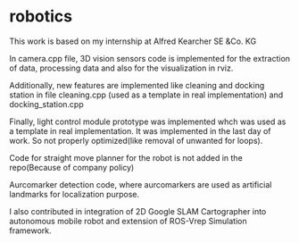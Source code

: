 # robotics
This work is based on my internship at Alfred Kearcher SE &Co. KG
 
In camera.cpp file, 3D vision sensors code is implemented for the extraction of data, processing data and also for the visualization in rviz.

Additionally, new features are implemented like cleaning and docking station in file cleaning.cpp (used as a template in real implementation) and docking_station.cpp

Finally, light control module prototype was implemented whch was used as a template in real implementation. It was implemented in the last day of work. So not properly optimized(like removal of unwanted for loops).

Code for straight move planner for the robot is not added in the repo(Because of company policy)

Aurcomarker detection code, where aurcomarkers are used as artificial landmarks for localization purpose.

I also contributed in integration of 2D Google SLAM Cartographer into autonomous mobile robot and extension of ROS-Vrep Simulation framework. 

